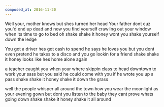 ```yaml
---
composed_at: 2016-11-20
---
```


Well your, mother knows but shes turned her head
Your father dont cuz you'd end up dead
and now you find yourself crawling out your window
when its time to go to bed
oh shake shake it honey wont you shake yourself down the ledge

You got a driver hes got cash to spend
he says he loves you but you dont even pretend
he takes to a disco and you go lookin for a friend
shake shake it honey looks like hes home alone again

a teacher caught you when your where skippin class
to head downtown to work your sass
but you said he could come with you if he wrote you up a pass
shake shake it honey shake it down the grass

well the people whisper all around the town
how you wear the moonlight as your evening gown
but dont you listen to the baby
they cant prove whats going down
shake shake it honey shake it all around
